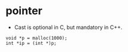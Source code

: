 # pointer

 * Cast is optional in C, but mandatory in C++.
```
void *p = malloc(1000);
int *ip = (int *)p;
```
